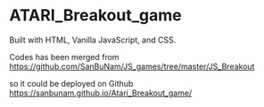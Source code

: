 # ATARI_Breakout_game

Built with HTML, Vanilla JavaScript, and CSS.

Codes has been merged from https://github.com/SanBuNam/JS_games/tree/master/JS_Breakout

so it could be deployed on Github
https://sanbunam.github.io/Atari_Breakout_game/
